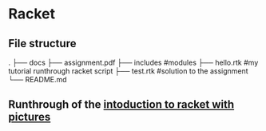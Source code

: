 # Racket
## File structure
.
├── docs
	├── assignment.pdf
├── includes	#modules
├── hello.rtk	#my tutorial runthrough racket script
├── test.rtk	#solution to the assignment
└── README.md

## Runthrough of the [intoduction to racket with pictures](!https://docs.racket-lang.org/quick/)
